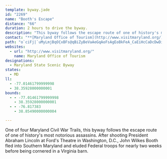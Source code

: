 ```yaml
---
template: byway.jade
id: "2269"
name: "Booth's Escape"
distance: "66"
duration: 2 hours to drive the byway.
description: "This byway follows the escape route of one of history's most notorious assassins on MD-5 from the Maryland border south via other routes to Bel Alton."
contact: "**[Maryland Office of Tourism](http://www.visitmaryland.org/)**                   \r\n217 East Redwood Street                                 \r\nBaltimore,MD 21202                    \r\n1-866-639-3526 or                             \r\n1-866-MDWelcome                         "
path: "o`ciFj|`uMyLmjBqO{xBFs@qBiZyBeVaAeGqAoFsAgEoBkFeA_CaEiHcCaDcDwDiC}BmGsEcFqCmCgA{GkBmEs@oT_CIr@]dA{BrDmElEcCpBiBt@gH~BiMdDsHFc@KwG{DqIoIy@k@yDgAwCnRi@lGKtBCzKhAh]jDv|AkIf@mDAi@Lc@^y@~AKl@o@d@qE`GcBfG_ArBmAxAcC~Bo@RYCi@Me@_@o@Ks@HcAZaMlFmHb@sRsEyNkCoBg@iBs@oAq@gCaCkNuOyAq@wFY_a@qAgGsAoPwEaKeBiDCcH^aCAyAWsBeAaMgIcCoAsBYaHZ}BG_B_@}HmCeAg@ol@ni@uGxEcIlEgKrDcCr@uGpAsFl@wGZgCDoGMC_@OSsD_AcAm@_BwAyAmB}CgEyByDoAeCsCuGyLwc@oBqGoQci@}@{CoAgHgNydAgA{GgBaHiAwCoB{DgBgCiDyDyDsCoEuBkDeAmEo@q\\oCkHa@aj@sEmIi@mEe@cDgAoBuAkNaMaEwDe@cAOeA~AYbBo@zAiAzAkBlDaIbEuKdBsFvDoOdAyCbBuDbOmUt@uBvAmGPyBBsBSaPDgCv@{HlH_]vEgSpAmHl@oFd@eGfA}WXyC^wBx@eDtB{EdJ{NbCqEzAoEh@aCvBaPtJ{w@NeCDoCO_Fs@sFo@gDyBgIuAsGg@gEs@iLa@_DsSd@uFYeELaHjA{JtByA?w@Uk@_@}EsFgEaEcImHyAaAcA]uASmK}@qIaAsEeAyCaBeRsOgFoCmCsBoOaNeAmAy@wAmCiIcAeCiUoe@yOo]wM_YwFkIiAu@s@KeAR_QlGeDViACmD_@_ZoD}CSyP]kJm@iBCkBVqC~@yAViBYiCq@wKkAwGVaBYyBmBsA_AyA_@yALw@X}MhImFvCaDzAeBj@_A@aBIkJ_CuEg@{m@wHgSaDwLsC_MuDiB}@aE{CeRmS}AoB{DsHy@kAsCgDgGcG_OeLcDgA_NuDaEeBiEyBmAs@kAmAs@_A_AcBs@uBwIy_@sAnBeJ`QyAlBeBrAcAj@mBj@cKbBoLlEwF|AiBP_B@mDYmFyAgUoIoAKy@FoCjA{GdEyBfAcC^sWlCsAXcAj@u@t@_AdBa@|BArAn@hMb@bGt@fFnA~Fp@pEV`Ab@xDDbE_@lEMrCBxDxAxLLxAj@|L?jEUhDeDvVcDxR}Iff@}CtJiF`OQx@M~CYlDiAhSGzDZrCzBtJr@xBlBjD\\z@J~@IzC_BUsBDqFlAsAJ_AC_C[eKkCsEg@cDKaKj@wD@qh@uB_SsBsVcBmDEuJNiVy@}CNeNdB{`@~HiBKyB}@o@a@eDgA{AYyCWgELig@rLoFp@cDF}]k@sCMaIaAqDy@iFeByTyJcBk@gGcAiDOqw@_@cEPwBXq@VcEnBwVtOcDnAi@`Fa@bCwApFeLnWsA`@yPtCwEhAcVnD{Ab@s@^iCtBgAjAwJtN_D|DwDdGgAx@}HfE}BdAyDfAi@XyClCeLlL_Av@eA`@wBV_C@e@GgD_AkGsCoAYaF^_DCyTyAeM[aJy@aBFu@PiBr@YVcCbD_B|@wVbEcBNuAKyMeCmGgBgYuEePQsJr@wB^cd@pOwGjCaJvC}H`BkBT_HAaEXsAEqMuAeNWgXmDe@_EDoA^cEIyBM{@]{@_CwDaE`FyAjA}BvAkG`CwKj@wEf@iEr@oZ~IkG|B{DdBmIxEca@vVg^hToM`KoBdBoKtK}Wd[}GnHsCvCwVnQmBlB}EbHcSv[kBjDcBfEy@xCiAtF}ChWu@xEg@xB[lAo@fByAxCcCjDcExDgH`FcClBwClBq[|TyTfP}a@pXQX_OhIyBlBgBrB"
websites: 
  - url: "http://www.visitmaryland.org/"
    name: Maryland Office of Tourism
designations: 
  - Maryland State Scenic Byway
states: 
  - MD
ll: 
  - -77.01461799999998
  - 38.35928000000001
bounds: 
  - - -77.01461799999998
    - 38.35928000000001
  - - -76.817383
    - 38.85490000000004

---
```


One of four Maryland Civil War Trails, this byway follows the escape route of one of history's most notorious assassins. After shooting President Abraham Lincoln at Ford's Theatre in Washington, D.C., John Wilkes Booth fled into Southern Maryland and eluded Federal troops for nearly two weeks before being cornered in a Virginia barn.